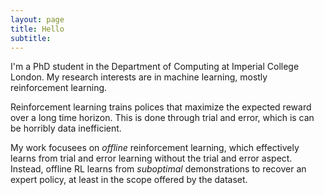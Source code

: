 ```yaml
---
layout: page
title: Hello
subtitle: 
---
```


I'm a PhD student in the Department of Computing at Imperial College London. My research interests are in machine learning, mostly reinforcement learning.

Reinforcement learning trains polices that maximize the expected reward over a long time horizon. This is done through trial and error, which is can be horribly data inefficient. 

My work focusees on *offline* reinforcement learning, which effectively learns from trial and error learning without the trial and error aspect. Instead, offline RL learns from *suboptimal* demonstrations to recover an expert policy, at least in the scope offered by the dataset. 